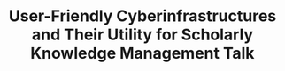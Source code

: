 ---
dateStart: 2007-12-13
dateEnd: 2007-12-13
title: "User-Friendly Cyberinfrastructures and Their Utility for Scholarly Knowledge Management Talk"
venue: "OCI, NSF"
organizer:
credit:
city: "Washington, DC"
state:
country: USA
pdfLink:
venueImages:
---